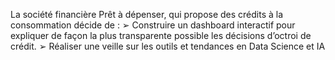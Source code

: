 La société financière Prêt à dépenser, qui propose des
crédits à la consommation décide de :
➢ Construire un dashboard interactif pour expliquer de
façon la plus transparente possible les décisions
d’octroi de crédit.
➢ Réaliser une veille sur les outils et tendances en Data
Science et IA
